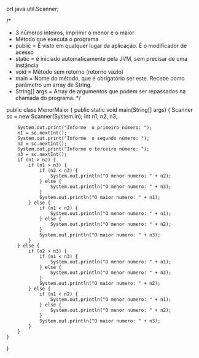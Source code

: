 ort java.util.Scanner;

/*
   *  3 números inteiros, imprimir o menor e o maior
   * Método que executa o programa
   * public = É visto em qualquer lugar da aplicação. É o modificador de acesso
   * static = é iniciado automaticamente pela JVM, sem precisar de uma instância
   * void = Método sem retorno (retorno vazio)
   * main = Nome do método, que é obrigatório ser este. Recebe como parâmetro um array de String.
   * String[] args = Array de argumentos que podem ser repassados na chamada do programa.
*/




public class MenorMaior {
    public static void main(String[] args) {
        Scanner sc = new Scanner(System.in);
        int n1, n2, n3;

        System.out.print("Informe  o primeiro número: ");
        n1 = sc.nextInt();
        System.out.print("Informe  o segundo número: ");
        n2 = sc.nextInt();
        System.out.print("Informe o terceiro número: ");
        n3 = sc.nextInt();
        if (n1 > n2) {
            if (n1 > n3) {
                if (n2 < n3) {
                    System.out.println("O menor numero: " + n2);
                } else {
                    System.out.println("O menor numero: " + n3);
                }
                System.out.println("O maior numero: " + n1);
            } else {
                if (n1 < n2) {
                    System.out.println("O menor numero: " + n1);
                } else {
                    System.out.println("O menor numero: " + n2);
                }
                System.out.println("O maior numero: " + n3);
            }
        } else {
            if (n2 > n3) {
                if (n1 < n3) {
                    System.out.println("O menor numero: " + n1);
                } else {
                    System.out.println("O menor numero: " + n3);
                }
                System.out.println("O maior numero: " + n2);
            } else {
                if (n1 < n2) {
                    System.out.println("O menor numero: " + n1);
                } else {
                    System.out.println("O menor numero: " + n2);
                }
                System.out.println("O maior numero: " + n3);
            }
        }
    }
}
